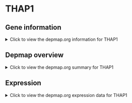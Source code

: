 <h1>THAP1</h1>

<h2>Gene information</h2>
<details>
  <summary>Click to view the depmap.org information for THAP1</summary>
  <p><a href="https://depmap.org/portal/gene/THAP1?tab=about" target="_BLANK">Open page in a new tab...</a></p>
  <iframe src="https://depmap.org/portal/gene/THAP1?tab=about" style="border:none;width:100%;height:800px"></iframe>
</details>

<h2>Depmap overview</h2>
<details>
  <summary>Click to view the depmap.org summary for THAP1</summary>
  <p><a href="https://depmap.org/portal/gene/THAP1?tab=overview" target="_BLANK">Open page in a new tab...</a></p>
  <iframe src="https://depmap.org/portal/gene/THAP1?tab=overview" style="border:none;width:100%;height:800px"></iframe>
</details>

<h2>Expression</h2>
<details>
  <summary>Click to view the depmap.org expression data for THAP1</summary>
  <p><a href="https://depmap.org/portal/gene/THAP1?tab=characterization" target="_BLANK">Open page in a new tab...</a></p>
  <iframe src="https://depmap.org/portal/gene/THAP1?tab=characterization" style="border:none;width:100%;height:800px"></iframe>
</details>


<!--
<h2>Reactome Pathway diagram</h2>
<details>
  <summary>Click to view the Reactome pathway for THAP1</summary>
  <p><a href="PURL" target="_BLANK">Open page in a new tab...</a></p>
  PNAME
</details>
-->


